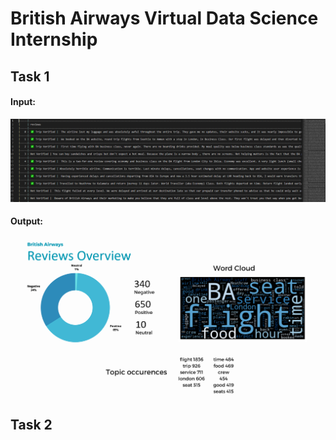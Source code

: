 # British Airways Virtual Data Science Internship
## Task 1

#### Input: 
![Wordcloud](https://github.com/NodiraTillayeva/BritishAirwaysInternship/blob/main/Input.PNG)

#### Output: 
![Wordcloud](https://github.com/NodiraTillayeva/BritishAirwaysInternship/blob/main/Results.PNG)

## Task 2
